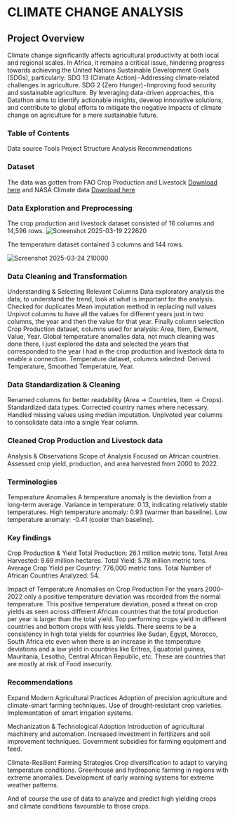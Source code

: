 # CLIMATE CHANGE ANALYSIS
## Project Overview
Climate change significantly affects agricultural productivity at both local and regional scales. In Africa, it remains a critical issue, hindering progress towards achieving the United Nations Sustainable Development Goals (SDGs), particularly:
SDG 13 (Climate Action) - Addressing climate-related challenges in agriculture.
SDG 2 (Zero Hunger) - Improving food security and sustainable agriculture.
By leveraging data-driven approaches, this Datathon aims to identify actionable insights, develop innovative solutions, and contribute to global efforts to mitigate the negative impacts of climate change on agriculture for a more sustainable future.

### Table of Contents
Data source
Tools 
Project Structure
Analysis
Recommendations

### Dataset
The data was gotten from FAO Crop Production and Livestock [Download here](https://www.fao.org/faostat/en/#data/QCL) and NASA Climate data [Download here](https://climate.nasa.gov/vital-signs/global-temperature/?intent=111)

### Data Exploration and Preprocessing
The crop production and livestock dataset consisted of 16 columns and 14,596 rows.
![Screenshot 2025-03-19 222620](https://github.com/user-attachments/assets/74e7048d-485c-45d0-88ba-c764f553165e)

The temperature dataset contained 3 columns and 144 rows.

![Screenshot 2025-03-24 210000](https://github.com/user-attachments/assets/7abf721f-2d9b-467f-8e47-ecf01f504326)

### Data Cleaning and Transformation
Understanding & Selecting Relevant Columns
Data exploratory analysis the data, to understand the trend, look at what is important for the analysis.
Checked for duplicates
Mean imputation method in replacing null values
Unpivot columns to have all the values for different years just in two columns, the year and then the value for that year.
Finally column selection
Crop Production dataset, columns used for analysis: Area, Item, Element, Value, Year.
Global temperature anomalies data, not much cleaning was done there, I just explored the data and selected the years that corresponded to the year I had in the crop production and livestock data to enable a connection.
Temperature dataset, columns selected: Derived Temperature, Smoothed Temperature, Year.

### Data Standardization & Cleaning
Renamed columns for better readability (Area → Countries, Item → Crops).
Standardized data types.
Corrected country names where necessary.
Handled missing values using median imputation.
Unpivoted year columns to consolidate data into a single Year column.

### Cleaned Crop Production and Livestock data
Analysis & Observations
Scope of Analysis
Focused on African countries.
Assessed crop yield, production, and area harvested from 2000 to 2022.

### Terminologies
Temperature Anomalies
A temperature anomaly is the deviation from a long-term average.
Variance in temperature: 0.13, indicating relatively stable temperatures.
High temperature anomaly: 0.93 (warmer than baseline).
Low temperature anomaly: -0.41 (cooler than baseline).

### Key findings
Crop Production & Yield
Total Production: 26.1 million metric tons.
Total Area Harvested: 9.69 million hectares.
Total Yield: 5.78 million metric tons.
Average Crop Yield per Country: 776,000 metric tons.
Total Number of African Countries Analyzed: 54.

Impact of Temperature Anomalies on Crop Production
For the years 2000–2022 only a positive temperature deviation was recorded from the normal temperature.
This positive temperature deviation, posed a threat on crop yields as seen across different African countries that the total production per year is larger than the total yield.
Top performing crops yield in different countries and bottom crops with less yields.
There seems to be a consistency in high total yields for countries like Sudan, Egypt, Morocco, South Africa etc even when there is an increase in the temperature deviations and a low yield in countries like Eritrea, Equatorial guinea, Mauritania, Lesotho, Central African Republic, etc. These are countries that are mostly at risk of Food insecurity.

### Recommendations
Expand Modern Agricultural Practices
Adoption of precision agriculture and climate-smart farming techniques.
Use of drought-resistant crop varieties.
Implementation of smart irrigation systems.

Mechanization & Technological Adoption
Introduction of agricultural machinery and automation.
Increased investment in fertilizers and soil improvement techniques.
Government subsidies for farming equipment and feed.

Climate-Resilient Farming Strategies
Crop diversification to adapt to varying temperature conditions.
Greenhouse and hydroponic farming in regions with extreme anomalies.
Development of early warning systems for extreme weather patterns.

And of course the use of data to analyze and predict high yielding crops and climate conditions favourable to those crops.




